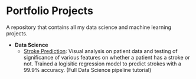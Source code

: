 # Portfolio Projects
A repository that contains all my data science and machine learning projects.

- **Data Science**
  - [Stroke Prediction](https://github.com/yu3ufff/portfolio/blob/main/Stroke%20Prediction.ipynb): Visual analysis on patient data and testing of significance of various features on whether a patient has a stroke or not. Trained a logisitic regression model to predict strokes with a 99.9% accuracy. (Full Data Science pipeline tutorial)

